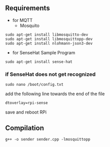 ## Requirements
* for MQTT
    - Mosquito
```
sudo apt-get install libmosquitto-dev
sudo apt-get install libmosquittopp-dev
sudo apt-get install nlohmann-json3-dev
```

* for SenseHat Sample Program
```
sudo apt-get install sense-hat
```

### if SenseHat does not get recognized
```
sudo nano /boot/config.txt
```
add the following line towards the end of the file
```
dtoverlay=rpi-sense
```
save and reboot RPi

## Compilation
`g++ -o sender sender.cpp -lmosquittopp`

